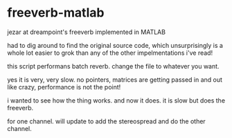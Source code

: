 # freeverb-matlab
jezar at dreampoint's freeverb implemented in MATLAB

had to dig around to find the original source code, which unsurprisingly is a whole lot easier to grok than any of the other impelmentations i've read!

this script performans batch reverb. change the file to whatever you want. 

yes it is very, very slow. no pointers, matrices are getting passed in and out like crazy, performance is not the point! 

i wanted to see how the thing works. and now it does. it is slow but does the freeverb. 

for one channel. will update to add the stereospread and do the other channel.
